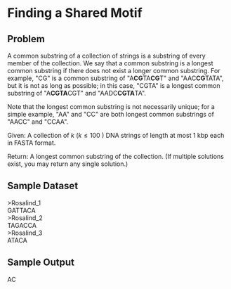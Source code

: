 # Finding a Shared Motif

## Problem
A common substring of a collection of strings is a substring of every member of the collection. We say that a common substring is a longest common substring if there does not exist a longer common substring. 
For example, "CG" is a common substring of "A**CG**TA**CG**T" and "AAC**CG**TATA", but it is not as long as possible; in this case, "CGTA" is a longest common substring of "A**CGTA**CGT" and "AADC**CGTA**TA".

Note that the longest common substring is not necessarily unique; for a simple example, "AA" and "CC" are both longest common substrings of "AACC" and "CCAA".

Given: A collection of $k$
 ($k≤100$
) DNA strings of length at most 1 kbp each in FASTA format.

Return: A longest common substring of the collection. (If multiple solutions exist, you may return any single solution.)

## Sample Dataset
\>Rosalind_1<br>
GATTACA<br>
\>Rosalind_2<br>
TAGACCA<br>
\>Rosalind_3<br>
ATACA<br>

## Sample Output
AC